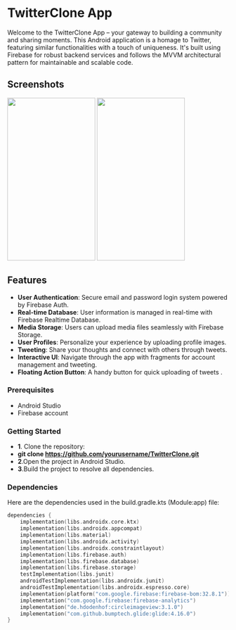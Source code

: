 # TwitterClone App

Welcome to the TwitterClone App – your gateway to building a community and sharing moments. This Android application is a homage to Twitter, featuring similar functionalities with a touch of uniqueness. It's built using Firebase for robust backend services and follows the MVVM architectural pattern for maintainable and scalable code.

## Screenshots
<img src="https://github.com/Vishalbhardwj/WeatherApp_Retrofit/assets/139758910/9360360a-6b56-42a1-9d19-70400d07081b" width="200" height="370">
<img src="https://github.com/Vishalbhardwj/WeatherApp_Retrofit/assets/139758910/74db9a3e-ff0e-475b-b1d1-43b1b95f973b" width="200" height="370">





## Features

- **User Authentication**: Secure email and password login system powered by Firebase Auth.
- **Real-time Database**: User information is managed in real-time with Firebase Realtime Database.
- **Media Storage**: Users can upload media files seamlessly with Firebase Storage.
- **User Profiles**: Personalize your experience by uploading profile images.
- **Tweeting**: Share your thoughts and connect with others through tweets.
- **Interactive UI**: Navigate through the app with fragments for account management and tweeting.
- **Floating Action Button**: A handy button for quick uploading of tweets .

### Prerequisites

- Android Studio
- Firebase account

### Getting Started

- **1**. Clone the repository:
- **git clone https://github.com/yourusername/TwitterClone.git**
- **2**.Open the project in Android Studio.
- **3**.Build the project to resolve all dependencies.

### Dependencies

Here are the dependencies used in the build.gradle.kts (Module:app) file:
```kotlin
dependencies {
    implementation(libs.androidx.core.ktx)
    implementation(libs.androidx.appcompat)
    implementation(libs.material)
    implementation(libs.androidx.activity)
    implementation(libs.androidx.constraintlayout)
    implementation(libs.firebase.auth)
    implementation(libs.firebase.database)
    implementation(libs.firebase.storage)
    testImplementation(libs.junit)
    androidTestImplementation(libs.androidx.junit)
    androidTestImplementation(libs.androidx.espresso.core)
    implementation(platform("com.google.firebase:firebase-bom:32.8.1"))
    implementation("com.google.firebase:firebase-analytics")
    implementation("de.hdodenhof:circleimageview:3.1.0")
    implementation("com.github.bumptech.glide:glide:4.16.0")
}


